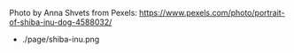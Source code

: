 Photo by Anna Shvets from Pexels: https://www.pexels.com/photo/portrait-of-shiba-inu-dog-4588032/
  - ./page/shiba-inu.png